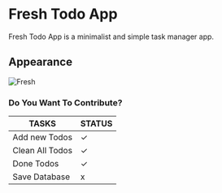 # Fresh Todo App
Fresh Todo App is a minimalist and simple task manager app.

## Appearance
![Fresh](https://user-images.githubusercontent.com/59585311/120546336-65abdd80-c3f8-11eb-82cb-01bb5de84f1e.gif)

### Do You Want To Contribute?
| TASKS | STATUS |
| ------ | ------ |
| Add new Todos | ✓ |
| Clean All Todos | ✓ |
| Done Todos | ✓ |
| Save Database | x |

